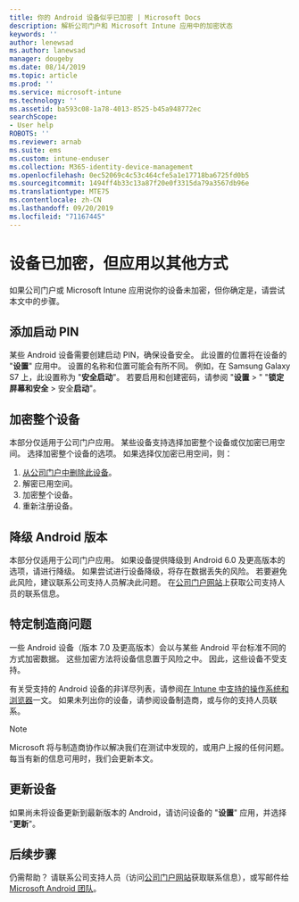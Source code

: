 ```yaml
---
title: 你的 Android 设备似乎已加密 | Microsoft Docs
description: 解析公司门户和 Microsoft Intune 应用中的加密状态
keywords: ''
author: lenewsad
ms.author: lanewsad
manager: dougeby
ms.date: 08/14/2019
ms.topic: article
ms.prod: ''
ms.service: microsoft-intune
ms.technology: ''
ms.assetid: ba593c08-1a78-4013-8525-b45a948772ec
searchScope:
- User help
ROBOTS: ''
ms.reviewer: arnab
ms.suite: ems
ms.custom: intune-enduser
ms.collection: M365-identity-device-management
ms.openlocfilehash: 0ec52069c4c53c464cfe5a1e17718ba6725fd0b5
ms.sourcegitcommit: 1494ff4b33c13a87f20e0f3315da79a3567db96e
ms.translationtype: MTE75
ms.contentlocale: zh-CN
ms.lasthandoff: 09/20/2019
ms.locfileid: "71167445"
---
```

# <a name="device-encrypted-but-apps-say-otherwise"></a>设备已加密，但应用以其他方式

如果公司门户或 Microsoft Intune 应用说你的设备未加密，但你确定是，请尝试本文中的步骤。  

## <a name="add-a-startup-pin"></a>添加启动 PIN

某些 Android 设备需要创建启动 PIN，确保设备安全。 此设置的位置将在设备的 "**设置**" 应用中。 设置的名称和位置可能会有所不同。 例如，在 Samsung Galaxy S7 上，此设置称为 "**安全启动**"。 若要启用和创建密码，请参阅 "**设置** > " "**锁定屏幕和安全** > 安全**启动**"。  

## <a name="encrypt-the-entire-device"></a>加密整个设备

本部分仅适用于公司门户应用。 某些设备支持选择加密整个设备或仅加密已用空间。 选择加密整个设备的选项。 如果选择仅加密已用空间，则：

1. [从公司门户中删除此设备](unenroll-your-device-from-intune-android.md)。
2. 解密已用空间。  
3. 加密整个设备。  
4. 重新注册设备。  

## <a name="downgrade-your-version-of-android"></a>降级 Android 版本

本部分仅适用于公司门户应用。 如果设备提供降级到 Android 6.0 及更高版本的选项，请进行降级。 如果尝试进行设备降级，将存在数据丢失的风险。 若要避免此风险，建议联系公司支持人员解决此问题。 在[公司门户网站](https://go.microsoft.com/fwlink/?linkid=2010980)上获取公司支持人员的联系信息。  

## <a name="specific-manufacturer-issues"></a>特定制造商问题

一些 Android 设备（版本 7.0 及更高版本）会以与某些 Android 平台标准不同的方式加密数据。 这些加密方法将设备信息置于风险之中。 因此，这些设备不受支持。

有关受支持的 Android 设备的非详尽列表，请参阅[在 Intune 中支持的操作系统和浏览器](https://docs.microsoft.com/intune/supported-devices-browsers.md#supported-samsung-knox-standard-devices)一文。 如果未列出你的设备，请参阅设备制造商，或与你的支持人员联系。

> [!Note]
> Microsoft 将与制造商协作以解决我们在测试中发现的，或用户上报的任何问题。 每当有新的信息可用时，我们会更新本文。

## <a name="update-devices"></a>更新设备

如果尚未将设备更新到最新版本的 Android，请访问设备的 "**设置**" 应用，并选择 "**更新**"。  

## <a name="next-steps"></a>后续步骤

仍需帮助？ 请联系公司支持人员（访问[公司门户网站](https://go.microsoft.com/fwlink/?linkid=2010980)获取联系信息），或写邮件给 <a href="mailto:wintunedroidfbk@microsoft.com?subject=I'm having trouble with enrolling my Android device&body=Describe the issue you're experiencing here.">Microsoft Android 团队</a>。  
